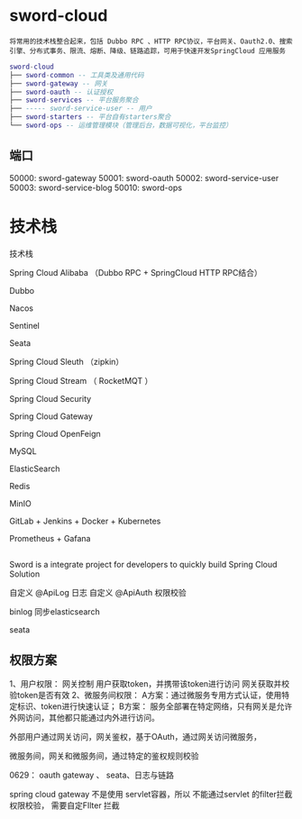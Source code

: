 # sword-cloud
    将常用的技术栈整合起来，包括 Dubbo RPC 、HTTP RPC协议，平台网关、Oauth2.0、搜索引擎、分布式事务、限流、熔断、降级、链路追踪，可用于快速开发SpringCloud 应用服务

``` lua
sword-cloud
├── sword-common -- 工具类及通用代码
├── sword-gateway -- 网关
├── sword-oauth -- 认证授权
├── sword-services -- 平台服务聚合
├── ----- sword-service-user -- 用户
├── sword-starters -- 平台自有starters聚合
└── sword-ops -- 运维管理模块（管理后台，数据可视化，平台监控）
```
## 端口
50000: sword-gateway
50001: sword-oauth
50002: sword-service-user
50003: sword-service-blog
50010: sword-ops

# 技术栈
技术栈

Spring Cloud Alibaba （Dubbo RPC + SpringCloud HTTP RPC结合）

Dubbo 

Nacos

Sentinel

Seata

Spring Cloud Sleuth （zipkin）

Spring Cloud Stream （ RocketMQT ）

Spring Cloud Security

Spring Cloud Gateway

Spring Cloud OpenFeign

MySQL

ElasticSearch

Redis

MinIO

GitLab + Jenkins + Docker + Kubernetes

Prometheus + Gafana

## 
Sword is a integrate project  for developers to quickly build Spring Cloud Solution



自定义 @ApiLog 日志
自定义 @ApiAuth 权限校验

binlog 同步elasticsearch

seata

## 权限方案
1、用户权限： 网关控制
    用户获取token，并携带该token进行访问
    网关获取并校验token是否有效
2、微服务间权限： A方案：通过微服务专用方式认证，使用特定标识、token进行快速认证； B方案： 服务全部署在特定网络，只有网关是允许外网访问，其他都只能通过内外进行访问。

外部用户通过网关访问，网关鉴权，基于OAuth，通过网关访问微服务，

微服务间，网关和微服务间，通过特定的鉴权规则校验

0629： oauth gateway 、 seata、日志与链路


spring cloud gateway 不是使用 servlet容器，所以 不能通过servlet 的filter拦截权限校验， 需要自定FIlter 拦截 

